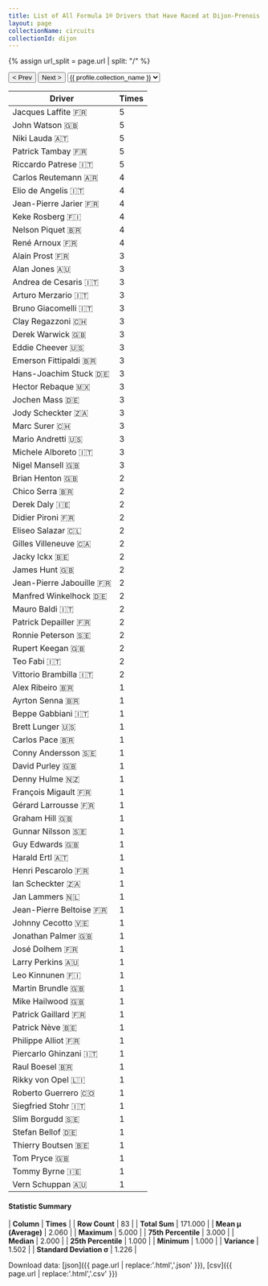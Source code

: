 ```yaml
---
title: List of All Formula 1® Drivers that Have Raced at Dijon-Prenois
layout: page
collectionName: circuits
collectionId: dijon
---
```


{% assign url_split = page.url | split: "/" %}
<div id="collection-navigation">
<button onclick="selector.options[selector.selectedIndex-1].value && (window.location = selector.options[selector.selectedIndex-1].value);">&lt; Prev</button>
<button onclick="selector.options[selector.selectedIndex+1].value && (window.location = selector.options[selector.selectedIndex+1].value);">Next &gt;</button>
<select id="selector" onchange="this.options[this.selectedIndex].value && (window.location = this.options[this.selectedIndex].value);">
  {% for collectionId in site.data[page.collectionName].refs %}
    {% if collectionId == page.collectionId %}
      {% assign selected = "selected" %}
    {% else %}
      {% assign selected = "" %}
    {% endif %}
    {% assign profile = site.data[page.collectionName][collectionId].profile %}
    <option value="/f1/{{ page.collectionName }}/{{ collectionId }}/{{ url_split[4] }}" {{ selected }}>{{ profile.collection_name }}</option>
  {% endfor %}
</select>
</div>

| Driver | Times |
|--|--|
| Jacques Laffite 🇫🇷 | 5 |
| John Watson 🇬🇧 | 5 |
| Niki Lauda 🇦🇹 | 5 |
| Patrick Tambay 🇫🇷 | 5 |
| Riccardo Patrese 🇮🇹 | 5 |
| Carlos Reutemann 🇦🇷 | 4 |
| Elio de Angelis 🇮🇹 | 4 |
| Jean-Pierre Jarier 🇫🇷 | 4 |
| Keke Rosberg 🇫🇮 | 4 |
| Nelson Piquet 🇧🇷 | 4 |
| René Arnoux 🇫🇷 | 4 |
| Alain Prost 🇫🇷 | 3 |
| Alan Jones 🇦🇺 | 3 |
| Andrea de Cesaris 🇮🇹 | 3 |
| Arturo Merzario 🇮🇹 | 3 |
| Bruno Giacomelli 🇮🇹 | 3 |
| Clay Regazzoni 🇨🇭 | 3 |
| Derek Warwick 🇬🇧 | 3 |
| Eddie Cheever 🇺🇸 | 3 |
| Emerson Fittipaldi 🇧🇷 | 3 |
| Hans-Joachim Stuck 🇩🇪 | 3 |
| Hector Rebaque 🇲🇽 | 3 |
| Jochen Mass 🇩🇪 | 3 |
| Jody Scheckter 🇿🇦 | 3 |
| Marc Surer 🇨🇭 | 3 |
| Mario Andretti 🇺🇸 | 3 |
| Michele Alboreto 🇮🇹 | 3 |
| Nigel Mansell 🇬🇧 | 3 |
| Brian Henton 🇬🇧 | 2 |
| Chico Serra 🇧🇷 | 2 |
| Derek Daly 🇮🇪 | 2 |
| Didier Pironi 🇫🇷 | 2 |
| Eliseo Salazar 🇨🇱 | 2 |
| Gilles Villeneuve 🇨🇦 | 2 |
| Jacky Ickx 🇧🇪 | 2 |
| James Hunt 🇬🇧 | 2 |
| Jean-Pierre Jabouille 🇫🇷 | 2 |
| Manfred Winkelhock 🇩🇪 | 2 |
| Mauro Baldi 🇮🇹 | 2 |
| Patrick Depailler 🇫🇷 | 2 |
| Ronnie Peterson 🇸🇪 | 2 |
| Rupert Keegan 🇬🇧 | 2 |
| Teo Fabi 🇮🇹 | 2 |
| Vittorio Brambilla 🇮🇹 | 2 |
| Alex Ribeiro 🇧🇷 | 1 |
| Ayrton Senna 🇧🇷 | 1 |
| Beppe Gabbiani 🇮🇹 | 1 |
| Brett Lunger 🇺🇸 | 1 |
| Carlos Pace 🇧🇷 | 1 |
| Conny Andersson 🇸🇪 | 1 |
| David Purley 🇬🇧 | 1 |
| Denny Hulme 🇳🇿 | 1 |
| François Migault 🇫🇷 | 1 |
| Gérard Larrousse 🇫🇷 | 1 |
| Graham Hill 🇬🇧 | 1 |
| Gunnar Nilsson 🇸🇪 | 1 |
| Guy Edwards 🇬🇧 | 1 |
| Harald Ertl 🇦🇹 | 1 |
| Henri Pescarolo 🇫🇷 | 1 |
| Ian Scheckter 🇿🇦 | 1 |
| Jan Lammers 🇳🇱 | 1 |
| Jean-Pierre Beltoise 🇫🇷 | 1 |
| Johnny Cecotto 🇻🇪 | 1 |
| Jonathan Palmer 🇬🇧 | 1 |
| José Dolhem 🇫🇷 | 1 |
| Larry Perkins 🇦🇺 | 1 |
| Leo Kinnunen 🇫🇮 | 1 |
| Martin Brundle 🇬🇧 | 1 |
| Mike Hailwood 🇬🇧 | 1 |
| Patrick Gaillard 🇫🇷 | 1 |
| Patrick Nève 🇧🇪 | 1 |
| Philippe Alliot 🇫🇷 | 1 |
| Piercarlo Ghinzani 🇮🇹 | 1 |
| Raul Boesel 🇧🇷 | 1 |
| Rikky von Opel 🇱🇮 | 1 |
| Roberto Guerrero 🇨🇴 | 1 |
| Siegfried Stohr 🇮🇹 | 1 |
| Slim Borgudd 🇸🇪 | 1 |
| Stefan Bellof 🇩🇪 | 1 |
| Thierry Boutsen 🇧🇪 | 1 |
| Tom Pryce 🇬🇧 | 1 |
| Tommy Byrne 🇮🇪 | 1 |
| Vern Schuppan 🇦🇺 | 1 |

#### Statistic Summary

| **Column** | **Times** |
| **Row Count** | 83 |
| **Total Sum** | 171.000 |
| **Mean μ (Average)** | 2.060 |
| **Maximum** | 5.000 |
| **75th Percentile** | 3.000 |
| **Median** | 2.000 |
| **25th Percentile** | 1.000 |
| **Minimum** | 1.000 |
| **Variance** | 1.502 |
| **Standard Deviation σ** | 1.226 |

Download data: [json]({{ page.url | replace:'.html','.json' }}), [csv]({{ page.url | replace:'.html','.csv' }})
